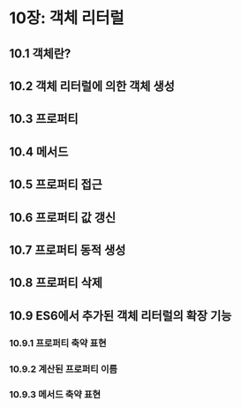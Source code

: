 # 10장: 객체 리터럴
## 10.1 객체란?
## 10.2 객체 리터럴에 의한 객체 생성
## 10.3 프로퍼티
## 10.4 메서드
## 10.5 프로퍼티 접근
## 10.6 프로퍼티 값 갱신
## 10.7 프로퍼티 동적 생성
## 10.8 프로퍼티 삭제
## 10.9 ES6에서 추가된 객체 리터럴의 확장 기능
### 10.9.1 프로퍼티 축약 표현
### 10.9.2 계산된 프로퍼티 이름
### 10.9.3 메서드 축약 표현